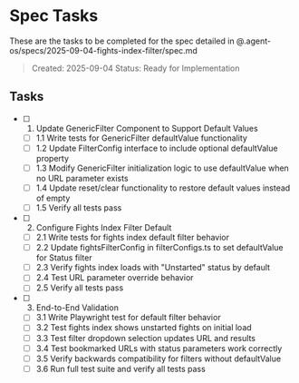# Spec Tasks

These are the tasks to be completed for the spec detailed in @.agent-os/specs/2025-09-04-fights-index-filter/spec.md

> Created: 2025-09-04
> Status: Ready for Implementation

## Tasks

- [ ] 1. Update GenericFilter Component to Support Default Values
  - [ ] 1.1 Write tests for GenericFilter defaultValue functionality
  - [ ] 1.2 Update FilterConfig interface to include optional defaultValue property
  - [ ] 1.3 Modify GenericFilter initialization logic to use defaultValue when no URL parameter exists
  - [ ] 1.4 Update reset/clear functionality to restore default values instead of empty
  - [ ] 1.5 Verify all tests pass

- [ ] 2. Configure Fights Index Filter Default
  - [ ] 2.1 Write tests for fights index default filter behavior
  - [ ] 2.2 Update fightsFilterConfig in filterConfigs.ts to set defaultValue for Status filter
  - [ ] 2.3 Verify fights index loads with "Unstarted" status by default
  - [ ] 2.4 Test URL parameter override behavior
  - [ ] 2.5 Verify all tests pass

- [ ] 3. End-to-End Validation
  - [ ] 3.1 Write Playwright test for default filter behavior
  - [ ] 3.2 Test fights index shows unstarted fights on initial load
  - [ ] 3.3 Test filter dropdown selection updates URL and results
  - [ ] 3.4 Test bookmarked URLs with status parameters work correctly
  - [ ] 3.5 Verify backwards compatibility for filters without defaultValue
  - [ ] 3.6 Run full test suite and verify all tests pass